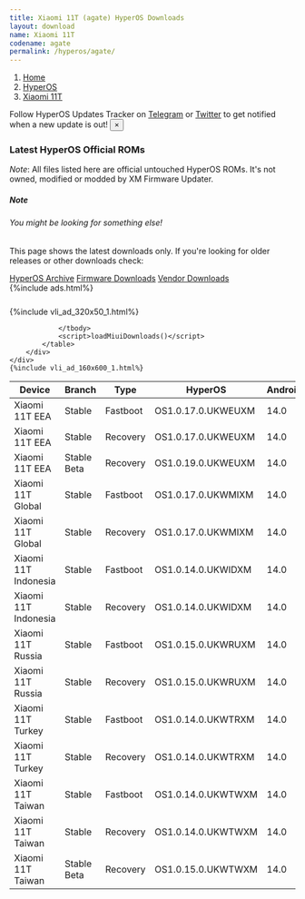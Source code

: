 ```yaml
---
title: Xiaomi 11T (agate) HyperOS Downloads
layout: download
name: Xiaomi 11T
codename: agate
permalink: /hyperos/agate/
---
```

<nav aria-label="breadcrumb">
    <ol class="breadcrumb">
        <li class="breadcrumb-item"><a href="/">Home</a></li>
        <li class="breadcrumb-item"><a href="/hyperos/">HyperOS</a></li>
        <li class="breadcrumb-item active" aria-current="page"><a href="/hyperos/agate/">Xiaomi 11T</a></li>
    </ol>
</nav>
<div class="alert alert-primary alert-dismissible fade show" role="alert">
    Follow HyperOS Updates Tracker on <a href="https://t.me/MIUIUpdatesTracker" class="alert-link">Telegram</a>
     or <a href="https://twitter.com/MiFwUpdater" class="alert-link">Twitter</a> to get notified when a new update is out!
    <button type="button" class="close" data-dismiss="alert" aria-label="Close">
        <span aria-hidden="true">&times;</span>
    </button>
</div>

### Latest HyperOS Official ROMs
*Note*: All files listed here are official untouched HyperOS ROMs. It's not owned, modified or modded by XM Firmware Updater.
<div class="card">
  <div class="card-body">
    <h5 class="card-title">Note</h5>
    <h6 class="card-subtitle mb-2 text-muted">You might be looking for something else!</h6>
    <p class="card-text">This page shows the latest downloads only.
     If you're looking for older releases or other downloads check:</p>
    <a href="/archive/hyperos/agate/" class="card-link">HyperOS Archive</a>
    <a href="/firmware/agate/" class="card-link">Firmware Downloads</a>
    <a href="/vendor/agate/" class="card-link">Vendor Downloads</a>
  </div>
</div>
{%include ads.html%}
<div class="row justify-content-center">
    <div class="col-10">
        <div class="table-responsive-md" style="margin-top: 25px;">
            {%include vli_ad_320x50_1.html%}
            <table id="miui" class="display dt-responsive nowrap compact table table-striped table-hover table-sm">
                <thead class="thead-dark">
                    <tr>
                        <th data-ref="device">Device</th>
                        <th data-ref="branch">Branch</th>
                        <th data-ref="type">Type</th>
                        <th data-ref="miui">HyperOS</th>
                        <th data-ref="android">Android</th>
                        <th data-ref="size">Size</th>
                        <th data-ref="size">Date</th>
                        <th data-ref="link">Link</th>
                    </tr>
                </thead>
                <tbody>
                <tr><td>Xiaomi 11T EEA</td><td>Stable</td><td>Fastboot</td><td>OS1.0.17.0.UKWEUXM</td><td>14.0</td><td>6.2 GB</td><td>2025-07-30</td><td><a href="/hyperos/agate/stable/OS1.0.17.0.UKWEUXM/">Download</a></td></tr>
<tr><td>Xiaomi 11T EEA</td><td>Stable</td><td>Recovery</td><td>OS1.0.17.0.UKWEUXM</td><td>14.0</td><td>4.9 GB</td><td>2025-08-07</td><td><a href="/hyperos/agate/stable/OS1.0.17.0.UKWEUXM/">Download</a></td></tr>
<tr><td>Xiaomi 11T EEA</td><td>Stable Beta</td><td>Recovery</td><td>OS1.0.19.0.UKWEUXM</td><td>14.0</td><td>4.9 GB</td><td>2025-09-12</td><td><a href="/hyperos/agate/stable beta/OS1.0.19.0.UKWEUXM/">Download</a></td></tr>
<tr><td>Xiaomi 11T Global</td><td>Stable</td><td>Fastboot</td><td>OS1.0.17.0.UKWMIXM</td><td>14.0</td><td>6.4 GB</td><td>2025-07-30</td><td><a href="/hyperos/agate/stable/OS1.0.17.0.UKWMIXM/">Download</a></td></tr>
<tr><td>Xiaomi 11T Global</td><td>Stable</td><td>Recovery</td><td>OS1.0.17.0.UKWMIXM</td><td>14.0</td><td>5.0 GB</td><td>2025-08-07</td><td><a href="/hyperos/agate/stable/OS1.0.17.0.UKWMIXM/">Download</a></td></tr>
<tr><td>Xiaomi 11T Indonesia</td><td>Stable</td><td>Fastboot</td><td>OS1.0.14.0.UKWIDXM</td><td>14.0</td><td>6.1 GB</td><td>2025-08-05</td><td><a href="/hyperos/agate/stable/OS1.0.14.0.UKWIDXM/">Download</a></td></tr>
<tr><td>Xiaomi 11T Indonesia</td><td>Stable</td><td>Recovery</td><td>OS1.0.14.0.UKWIDXM</td><td>14.0</td><td>4.9 GB</td><td>2025-08-20</td><td><a href="/hyperos/agate/stable/OS1.0.14.0.UKWIDXM/">Download</a></td></tr>
<tr><td>Xiaomi 11T Russia</td><td>Stable</td><td>Fastboot</td><td>OS1.0.15.0.UKWRUXM</td><td>14.0</td><td>6.1 GB</td><td>2025-07-25</td><td><a href="/hyperos/agate/stable/OS1.0.15.0.UKWRUXM/">Download</a></td></tr>
<tr><td>Xiaomi 11T Russia</td><td>Stable</td><td>Recovery</td><td>OS1.0.15.0.UKWRUXM</td><td>14.0</td><td>4.9 GB</td><td>2025-08-04</td><td><a href="/hyperos/agate/stable/OS1.0.15.0.UKWRUXM/">Download</a></td></tr>
<tr><td>Xiaomi 11T Turkey</td><td>Stable</td><td>Fastboot</td><td>OS1.0.14.0.UKWTRXM</td><td>14.0</td><td>6.1 GB</td><td>2025-08-05</td><td><a href="/hyperos/agate/stable/OS1.0.14.0.UKWTRXM/">Download</a></td></tr>
<tr><td>Xiaomi 11T Turkey</td><td>Stable</td><td>Recovery</td><td>OS1.0.14.0.UKWTRXM</td><td>14.0</td><td>4.9 GB</td><td>2025-08-20</td><td><a href="/hyperos/agate/stable/OS1.0.14.0.UKWTRXM/">Download</a></td></tr>
<tr><td>Xiaomi 11T Taiwan</td><td>Stable</td><td>Fastboot</td><td>OS1.0.14.0.UKWTWXM</td><td>14.0</td><td>5.7 GB</td><td>2025-08-05</td><td><a href="/hyperos/agate/stable/OS1.0.14.0.UKWTWXM/">Download</a></td></tr>
<tr><td>Xiaomi 11T Taiwan</td><td>Stable</td><td>Recovery</td><td>OS1.0.14.0.UKWTWXM</td><td>14.0</td><td>4.7 GB</td><td>2025-08-20</td><td><a href="/hyperos/agate/stable/OS1.0.14.0.UKWTWXM/">Download</a></td></tr>
<tr><td>Xiaomi 11T Taiwan</td><td>Stable Beta</td><td>Recovery</td><td>OS1.0.15.0.UKWTWXM</td><td>14.0</td><td>4.7 GB</td><td>2025-09-15</td><td><a href="/hyperos/agate/stable beta/OS1.0.15.0.UKWTWXM/">Download</a></td></tr>

                </tbody>
                <script>loadMiuiDownloads()</script>
            </table>
        </div>
    </div>
    {%include vli_ad_160x600_1.html%}
</div>
